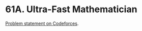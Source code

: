 # 61A. Ultra-Fast Mathematician

[Problem statement on Codeforces](https://codeforces.com/problemset/problem/61/A?locale=en).